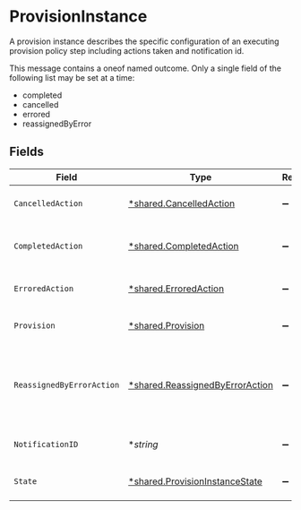 # ProvisionInstance

A provision instance describes the specific configuration of an executing provision policy step including actions taken and notification id.

This message contains a oneof named outcome. Only a single field of the following list may be set at a time:
  - completed
  - cancelled
  - errored
  - reassignedByError



## Fields

| Field                                                                                                                                    | Type                                                                                                                                     | Required                                                                                                                                 | Description                                                                                                                              |
| ---------------------------------------------------------------------------------------------------------------------------------------- | ---------------------------------------------------------------------------------------------------------------------------------------- | ---------------------------------------------------------------------------------------------------------------------------------------- | ---------------------------------------------------------------------------------------------------------------------------------------- |
| `CancelledAction`                                                                                                                        | [*shared.CancelledAction](../../../pkg/models/shared/cancelledaction.md)                                                                 | :heavy_minus_sign:                                                                                                                       | The outcome of a provision instance that is cancelled.                                                                                   |
| `CompletedAction`                                                                                                                        | [*shared.CompletedAction](../../../pkg/models/shared/completedaction.md)                                                                 | :heavy_minus_sign:                                                                                                                       | The outcome of a provision instance that has been completed succesfully.                                                                 |
| `ErroredAction`                                                                                                                          | [*shared.ErroredAction](../../../pkg/models/shared/erroredaction.md)                                                                     | :heavy_minus_sign:                                                                                                                       | The outcome of a provision instance that has errored.                                                                                    |
| `Provision`                                                                                                                              | [*shared.Provision](../../../pkg/models/shared/provision.md)                                                                             | :heavy_minus_sign:                                                                                                                       | The provision step references a provision policy for this step.                                                                          |
| `ReassignedByErrorAction`                                                                                                                | [*shared.ReassignedByErrorAction](../../../pkg/models/shared/reassignedbyerroraction.md)                                                 | :heavy_minus_sign:                                                                                                                       | The ReassignedByErrorAction object describes the outcome of a policy step that has been reassigned because it had an error provisioning. |
| `NotificationID`                                                                                                                         | **string*                                                                                                                                | :heavy_minus_sign:                                                                                                                       | This indicates the notification id for this step.                                                                                        |
| `State`                                                                                                                                  | [*shared.ProvisionInstanceState](../../../pkg/models/shared/provisioninstancestate.md)                                                   | :heavy_minus_sign:                                                                                                                       | This property indicates the current state of this step.                                                                                  |